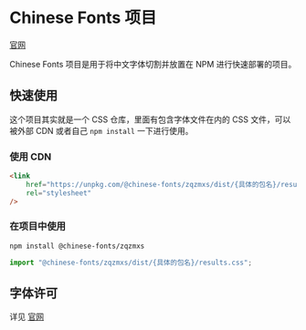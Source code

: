 # Chinese Fonts 项目

[官网](https://chinese-font.netlify.app/#/fonts/zqzmxs)

Chinese Fonts 项目是用于将中文字体切割并放置在 NPM 进行快速部署的项目。

## 快速使用

这个项目其实就是一个 CSS 仓库，里面有包含字体文件在内的 CSS 文件，可以被外部 CDN 或者自己 `npm install` 一下进行使用。

### 使用 CDN

```html
<link
    href="https://unpkg.com/@chinese-fonts/zqzmxs/dist/{具体的包名}/results.css"
    rel="stylesheet"
/>
```

### 在项目中使用

```sh
npm install @chinese-fonts/zqzmxs
```

```ts
import "@chinese-fonts/zqzmxs/dist/{具体的包名}/results.css";
```

## 字体许可

详见 [官网](https://chinese-font.netlify.app/#/fonts/zqzmxs)
